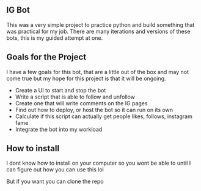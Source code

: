 ## IG Bot

This was a very simple project to practice python and build something that was practical for my job. There are many iterations and versions of these bots, this is my guided attempt at one.

## Goals for the Project
I have a few goals for this bot, that are a little out of the box and may not come true but my hope for this project is that it will be ongoing.

* Create a UI to start and stop the bot
* Write a script that is able to follow and unfollow 
* Create one that will write comments on the IG pages
* Find out how to deploy, or host the bot so it can run on its own
* Calculate if this script can actually get people likes, follows, instagram fame
* Integrate the bot into my workload

## How to install
I dont know how to install on your computer so you wont be able to until I can figure out how you can use this lol

But if you want you can clone the repo
 